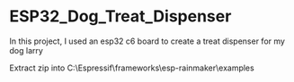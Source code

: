 # ESP32_Dog_Treat_Dispenser
In this project, I used an esp32 c6 board to create a treat dispenser for my dog larry

Extract zip into C:\Espressif\frameworks\esp-rainmaker\examples


